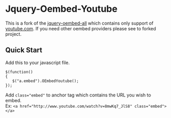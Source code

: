 Jquery-Oembed-Youtube
=================

This is a fork of the [jquery-oembed-all][1] which contains only support of [youtube.com][2]. If you need other oembed providers please see to forked project.

Quick Start
-----------
Add this to your javascript file.
````
$(function()
{
   $("a.embed").OEmbedYoutube();
});
````

Add `class="embed"` to anchor tag which contains the URL you wish to embed.  
Ex: `<a href="http://www.youtube.com/watch?v=8mwKq7_JlS8" class="embed"></a>`


[1]: http://starfishmod.github.io/jquery-oembed-all/
[2]: http://youtube.com
